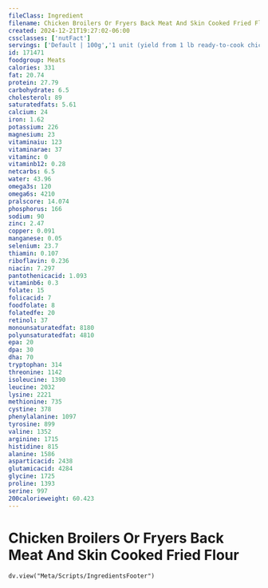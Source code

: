 ```yaml
---
fileClass: Ingredient
filename: Chicken Broilers Or Fryers Back Meat And Skin Cooked Fried Flour
created: 2024-12-21T19:27:02-06:00
cssclasses: ['nutFact']
servings: ['Default | 100g','1 unit (yield from 1 lb ready-to-cook chicken) | 44','1/2 back, bone removed | 72']
id: 171471
foodgroup: Meats
calories: 331
fat: 20.74
protein: 27.79
carbohydrate: 6.5
cholesterol: 89
saturatedfats: 5.61
calcium: 24
iron: 1.62
potassium: 226
magnesium: 23
vitaminaiu: 123
vitaminarae: 37
vitaminc: 0
vitaminb12: 0.28
netcarbs: 6.5
water: 43.96
omega3s: 120
omega6s: 4210
pralscore: 14.074
phosphorus: 166
sodium: 90
zinc: 2.47
copper: 0.091
manganese: 0.05
selenium: 23.7
thiamin: 0.107
riboflavin: 0.236
niacin: 7.297
pantothenicacid: 1.093
vitaminb6: 0.3
folate: 15
folicacid: 7
foodfolate: 8
folatedfe: 20
retinol: 37
monounsaturatedfat: 8180
polyunsaturatedfat: 4810
epa: 20
dpa: 30
dha: 70
tryptophan: 314
threonine: 1142
isoleucine: 1390
leucine: 2032
lysine: 2221
methionine: 735
cystine: 378
phenylalanine: 1097
tyrosine: 899
valine: 1352
arginine: 1715
histidine: 815
alanine: 1586
asparticacid: 2438
glutamicacid: 4284
glycine: 1725
proline: 1393
serine: 997
200calorieweight: 60.423
---
```


# Chicken Broilers Or Fryers Back Meat And Skin Cooked Fried Flour

```dataviewjs
dv.view("Meta/Scripts/IngredientsFooter")
```